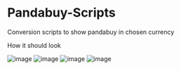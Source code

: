 # Pandabuy-Scripts
Conversion scripts to show pandabuy in chosen currency

How it should look

![image](https://user-images.githubusercontent.com/94208670/229727990-93d19cb1-f152-4c9b-a1d7-1d939fa4f1da.png)
![image](https://user-images.githubusercontent.com/94208670/229728566-eb551865-6ae3-4013-b9ca-d5614d7136cf.png)
![image](https://user-images.githubusercontent.com/94208670/229728926-9a3504fa-0fa6-4918-92ed-f48b52c2fbe3.png)
![image](https://user-images.githubusercontent.com/94208670/229729240-a61ed380-1578-4134-9dff-d01f8bfe5d45.png)

